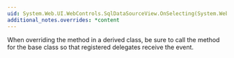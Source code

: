 ```yaml
---
uid: System.Web.UI.WebControls.SqlDataSourceView.OnSelecting(System.Web.UI.WebControls.SqlDataSourceSelectingEventArgs)
additional_notes.overrides: *content
---
```


<p>When overriding the <xref href="System.Web.UI.WebControls.SqlDataSourceView.OnSelecting(System.Web.UI.WebControls.SqlDataSourceSelectingEventArgs)"></xref> method in a derived class, be sure to call the <xref href="System.Web.UI.WebControls.SqlDataSourceView.OnSelecting(System.Web.UI.WebControls.SqlDataSourceSelectingEventArgs)"></xref> method for the base class so that registered delegates receive the event.</p>


